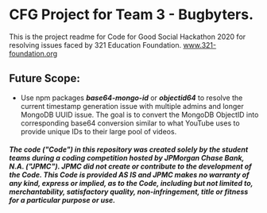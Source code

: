 # CFG Project for Team 3 - Bugbyters.
This is the project readme for Code for Good Social Hackathon 2020 for resolving issues faced by 321 Education Foundation.
www.321-foundation.org

## Future Scope:
- Use npm packages ***base64-mongo-id*** or ***objectid64*** to resolve the current timestamp generation issue with multiple admins and longer MongoDB UUID issue. The goal is to convert the MongoDB ObjectID into corresponding base64 conversion similar to what YouTube uses to provide unique IDs to their large pool of videos.

##### The code ("Code") in this repository was created solely by the student teams during a coding competition hosted by JPMorgan Chase Bank, N.A. ("JPMC").						JPMC did not create or contribute to the development of the Code.  This Code is provided AS IS and JPMC makes no warranty of any kind, express or implied, as to the Code,						including but not limited to, merchantability, satisfactory quality, non-infringement, title or fitness for a particular purpose or use.